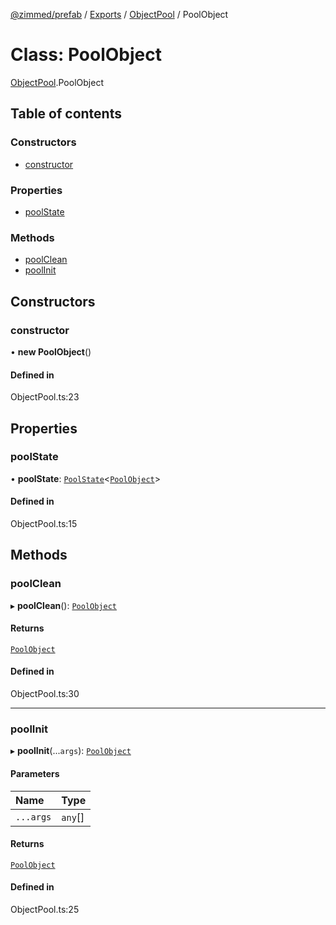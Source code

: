 [@zimmed/prefab](../README.md) / [Exports](../modules.md) / [ObjectPool](../modules/ObjectPool.md) / PoolObject

# Class: PoolObject

[ObjectPool](../modules/ObjectPool.md).PoolObject

## Table of contents

### Constructors

- [constructor](ObjectPool.PoolObject.md#constructor)

### Properties

- [poolState](ObjectPool.PoolObject.md#poolstate)

### Methods

- [poolClean](ObjectPool.PoolObject.md#poolclean)
- [poolInit](ObjectPool.PoolObject.md#poolinit)

## Constructors

### constructor

• **new PoolObject**()

#### Defined in

ObjectPool.ts:23

## Properties

### poolState

• **poolState**: [`PoolState`](../modules/ObjectPool.md#poolstate)<[`PoolObject`](ObjectPool.PoolObject.md)\>

#### Defined in

ObjectPool.ts:15

## Methods

### poolClean

▸ **poolClean**(): [`PoolObject`](ObjectPool.PoolObject.md)

#### Returns

[`PoolObject`](ObjectPool.PoolObject.md)

#### Defined in

ObjectPool.ts:30

___

### poolInit

▸ **poolInit**(...`args`): [`PoolObject`](ObjectPool.PoolObject.md)

#### Parameters

| Name | Type |
| :------ | :------ |
| `...args` | `any`[] |

#### Returns

[`PoolObject`](ObjectPool.PoolObject.md)

#### Defined in

ObjectPool.ts:25
